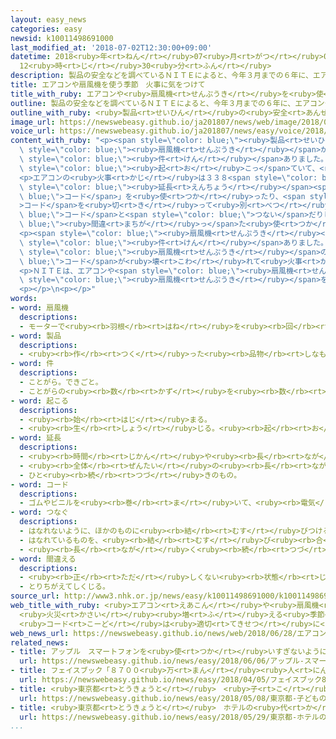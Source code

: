 ```yaml
---
layout: easy_news
categories: easy
newsid: k10011498691000
last_modified_at: '2018-07-02T12:30:00+09:00'
datetime: 2018<ruby>年<rt>ねん</rt></ruby>07<ruby>月<rt>がつ</rt></ruby>02<ruby>日<rt>にち</rt></ruby>
  12<ruby>時<rt>じ</rt></ruby>30<ruby>分<rt>ふん</rt></ruby>
description: 製品の安全などを調べているＮＩＴＥによると、今年３月までの６年に、エアコンや扇風機が原因の事故が６６０件ありました。
title: エアコンや扇風機を使う季節　火事に気をつけて
title_with_ruby: エアコンや<ruby>扇風機<rt>せんぷうき</rt></ruby>を<ruby>使<rt>つか</rt></ruby>う<ruby>季節<rt>きせつ</rt></ruby>　<ruby>火事<rt>かじ</rt></ruby>に<ruby>気<rt>き</rt></ruby>をつけて
outline: 製品の安全などを調べているＮＩＴＥによると、今年３月までの６年に、エアコンや扇風機が原因の事故が６６０件ありました。
outline_with_ruby: <ruby>製品<rt>せいひん</rt></ruby>の<ruby>安全<rt>あんぜん</rt></ruby>などを<ruby>調<rt>しら</rt></ruby>べているＮＩＴＥによると、<ruby>今年<rt>ことし</rt></ruby>３<ruby>月<rt>がつ</rt></ruby>までの６<ruby>年<rt>ねん</rt></ruby>に、エアコンや<ruby>扇風機<rt>せんぷうき</rt></ruby>が<ruby>原因<rt>げんいん</rt></ruby>の<ruby>事故<rt>じこ</rt></ruby>が６６０<ruby>件<rt>けん</rt></ruby>ありました。
image_url: https://newswebeasy.github.io/ja201807/news/web/image/2018/06/28/K10011498691_1806281336_1806281341_01_02.jpg
voice_url: https://newswebeasy.github.io/ja201807/news/easy/voice/2018/07/02/k10011498691000.mp4
content_with_ruby: "<p><span style=\"color: blue;\"><ruby>製品<rt>せいひん</rt></ruby></span>の<ruby>安全<rt>あんぜん</rt></ruby>などを<ruby>調<rt>しら</rt></ruby>べているＮＩＴＥによると、<ruby>今年<rt>ことし</rt></ruby>３<ruby>月<rt>がつ</rt></ruby>までの６<ruby>年<rt>ねん</rt></ruby>に、エアコンや<span\
  \ style=\"color: blue;\"><ruby>扇風機<rt>せんぷうき</rt></ruby></span>が<ruby>原因<rt>げんいん</rt></ruby>の<ruby>事故<rt>じこ</rt></ruby>が６６０<span\
  \ style=\"color: blue;\"><ruby>件<rt>けん</rt></ruby></span>ありました。そのうち<ruby>半分<rt>はんぶん</rt></ruby>は６<ruby>月<rt>がつ</rt></ruby>から８<ruby>月<rt>がつ</rt></ruby>の<ruby>間<rt>あいだ</rt></ruby>に<span\
  \ style=\"color: blue;\"><ruby>起<rt>お</rt></ruby>こっ</span>ていて、<ruby>特<rt>とく</rt></ruby>に<ruby>火事<rt>かじ</rt></ruby>が<ruby>多<rt>おお</rt></ruby>くなっています。</p>\n\
  <p>エアコンの<ruby>火事<rt>かじ</rt></ruby>は３３８<span style=\"color: blue;\"><ruby>件<rt>けん</rt></ruby></span>ありました。エアコン<ruby>用<rt>よう</rt></ruby>ではない「<span\
  \ style=\"color: blue;\"><ruby>延長<rt>えんちょう</rt></ruby></span><span style=\"color:\
  \ blue;\">コード</span>」を<ruby>使<rt>つか</rt></ruby>ったり、<span style=\"color: blue;\"\
  >コード</span>を<ruby>切<rt>き</rt></ruby>って<ruby>別<rt>べつ</rt></ruby>の<span style=\"color:\
  \ blue;\">コード</span>と<span style=\"color: blue;\">つない</span>だりして<span style=\"color:\
  \ blue;\"><ruby>間違<rt>まちが</rt></ruby>っ</span>た<ruby>使<rt>つか</rt></ruby>い<ruby>方<rt>かた</rt></ruby>をして<ruby>火事<rt>かじ</rt></ruby>になることが<ruby>多<rt>おお</rt></ruby>くなっています。</p>\n\
  <p><span style=\"color: blue;\"><ruby>扇風機<rt>せんぷうき</rt></ruby></span>の<ruby>火事<rt>かじ</rt></ruby>も１１９<span\
  \ style=\"color: blue;\"><ruby>件<rt>けん</rt></ruby></span>ありました。<ruby>古<rt>ふる</rt></ruby>い<span\
  \ style=\"color: blue;\"><ruby>扇風機<rt>せんぷうき</rt></ruby></span>の<span style=\"color:\
  \ blue;\">コード</span>が<ruby>壊<rt>こわ</rt></ruby>れて<ruby>火事<rt>かじ</rt></ruby>になることが<ruby>多<rt>おお</rt></ruby>くなっています。</p>\n\
  <p>ＮＩＴＥは、エアコンや<span style=\"color: blue;\"><ruby>扇風機<rt>せんぷうき</rt></ruby></span>を<ruby>久<rt>ひさ</rt></ruby>しぶりに<ruby>使<rt>つか</rt></ruby>うときには<ruby>壊<rt>こわ</rt></ruby>れていないかどうかチェックするように<ruby>言<rt>い</rt></ruby>っています。<ruby>特<rt>とく</rt></ruby>に２０<ruby>年<rt>ねん</rt></ruby><ruby>以上<rt>いじょう</rt></ruby><ruby>使<rt>つか</rt></ruby>っている<ruby>古<rt>ふる</rt></ruby>いエアコンや<span\
  \ style=\"color: blue;\"><ruby>扇風機<rt>せんぷうき</rt></ruby></span>を<ruby>使<rt>つか</rt></ruby>うときは、<ruby>変<rt>へん</rt></ruby>な<ruby>音<rt>おと</rt></ruby>がするなどいつもと<ruby>違<rt>ちが</rt></ruby>うことがあったら<ruby>使<rt>つか</rt></ruby>わないでほしいと<ruby>言<rt>い</rt></ruby>っています。</p>\n\
  <p></p>\n<p></p>"
words:
- word: 扇風機
  descriptions:
  - モーターで<ruby><rb>羽根</rb><rt>はね</rt></ruby>を<ruby><rb>回</rb><rt>まわ</rt></ruby>して、<ruby><rb>風</rb><rt>かぜ</rt></ruby>を<ruby><rb>起</rb><rt>お</rt></ruby>こす<ruby><rb>機械</rb><rt>きかい</rt></ruby>。
- word: 製品
  descriptions:
  - <ruby><rb>作</rb><rt>つく</rt></ruby>った<ruby><rb>品物</rb><rt>しなもの</rt></ruby>。
- word: 件
  descriptions:
  - ことがら。できごと。
  - ことがらの<ruby><rb>数</rb><rt>かず</rt></ruby>を<ruby><rb>数</rb><rt>かぞ</rt></ruby>えることば。
- word: 起こる
  descriptions:
  - <ruby><rb>始</rb><rt>はじ</rt></ruby>まる。
  - <ruby><rb>生</rb><rt>しょう</rt></ruby>じる。<ruby><rb>起</rb><rt>お</rt></ruby>きる。
- word: 延長
  descriptions:
  - <ruby><rb>時間</rb><rt>じかん</rt></ruby>や<ruby><rb>長</rb><rt>なが</rt></ruby>さなどを、<ruby><rb>長</rb><rt>なが</rt></ruby>く<ruby><rb>延</rb><rt>の</rt></ruby>ばすこと。
  - <ruby><rb>全体</rb><rt>ぜんたい</rt></ruby>の<ruby><rb>長</rb><rt>なが</rt></ruby>さ。
  - ひと<ruby><rb>続</rb><rt>つづ</rt></ruby>きのもの。
- word: コード
  descriptions:
  - ゴムやビニルを<ruby><rb>巻</rb><rt>ま</rt></ruby>いて、<ruby><rb>電気</rb><rt>でんき</rt></ruby>が<ruby><rb>外</rb><rt>そと</rt></ruby>に<ruby><rb>流</rb><rt>なが</rt></ruby>れないようにした<ruby><rb>電線</rb><rt>でんせん</rt></ruby>。
- word: つなぐ
  descriptions:
  - はなれないように、ほかのものに<ruby><rb>結</rb><rt>むす</rt></ruby>びつける。
  - はなれているものを、<ruby><rb>結</rb><rt>むす</rt></ruby>び<ruby><rb>合</rb><rt>あ</rt></ruby>わせてひと<ruby><rb>続</rb><rt>つづ</rt></ruby>きのものにする。
  - <ruby><rb>長</rb><rt>なが</rt></ruby>く<ruby><rb>続</rb><rt>つづ</rt></ruby>くようにする。
- word: 間違える
  descriptions:
  - <ruby><rb>正</rb><rt>ただ</rt></ruby>しくない<ruby><rb>状態</rb><rt>じょうたい</rt></ruby>となる。ちがえる。
  - とりちがえてしくじる。
source_url: http://www3.nhk.or.jp/news/easy/k10011498691000/k10011498691000.html
web_title_with_ruby: <ruby>エアコン<rt>えあこん</rt></ruby>や<ruby>扇風機<rt>せんぷうき</rt></ruby>
  <ruby>火災<rt>かさい</rt></ruby><ruby>増<rt>ふ</rt></ruby>える<ruby>季節<rt>きせつ</rt></ruby>
  <ruby>コード<rt>こーど</rt></ruby>は<ruby>適切<rt>てきせつ</rt></ruby>に<ruby>使用<rt>しよう</rt></ruby>を
web_news_url: https://newswebeasy.github.io/news/web/2018/06/28/エアコンや扇風機-火災増える季節-コードは適切に使用を
related_news:
- title: アップル　スマートフォンを<ruby>使<rt>つか</rt></ruby>いすぎないようにする<ruby>機能<rt>きのう</rt></ruby>
  url: https://newswebeasy.github.io/news/easy/2018/06/06/アップル-スマートフォンを使いすぎないようにする機能
- title: フェイスブック「８７００<ruby>万<rt>まん</rt></ruby><ruby>人<rt>にん</rt></ruby>の<ruby>情報<rt>じょうほう</rt></ruby>が<ruby>不正<rt>ふせい</rt></ruby>に<ruby>使<rt>つか</rt></ruby>われた」
  url: https://newswebeasy.github.io/news/easy/2018/04/05/フェイスブック8700万人の情報が不正に使われた
- title: <ruby>東京都<rt>とうきょうと</rt></ruby>　<ruby>子<rt>こ</rt></ruby>どもの７０％がスマートフォンなどを<ruby>使<rt>つか</rt></ruby>っている
  url: https://newswebeasy.github.io/news/easy/2018/05/08/東京都-子どもの70がスマートフォンなどを使っている
- title: <ruby>東京都<rt>とうきょうと</rt></ruby>　ホテルの<ruby>代<rt>か</rt></ruby>わりに<ruby>使<rt>つか</rt></ruby>う<ruby>船<rt>ふね</rt></ruby>　スイスの<ruby>会社<rt>かいしゃ</rt></ruby>と<ruby>相談<rt>そうだん</rt></ruby>
  url: https://newswebeasy.github.io/news/easy/2018/05/29/東京都-ホテルの代わりに使う船-スイスの会社と相談
...
```

